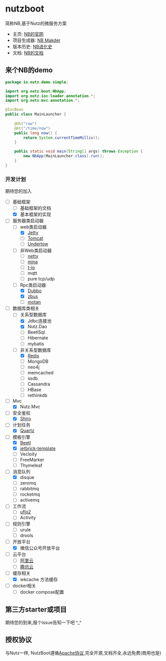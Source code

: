 # nutzboot

简称NB,基于Nutz的微服务方案

* 主页: [NB的官网](https://nutz.io)
* 项目生成器: [NB Makder](https://get.nutz.io)
* 版本历史: [NB进化史](ChangeLog.md)
* 文档: [NB的文档](http://nutzam.com/core/boot/overview.html)

## 来个NB的demo

```java
package io.nutz.demo.simple;

import org.nutz.boot.NbApp;
import org.nutz.ioc.loader.annotation.*;
import org.nutz.mvc.annotation.*;

@IocBean
public class MainLauncher {
    
    @Ok("raw")
    @At("/time/now")
    public long now() {
        return System.currentTimeMillis();
    }

    public static void main(String[] args) throws Exception {
        new NbApp(MainLauncher.class).run();
    }
}
```

### 开发计划

期待您的加入

- [ ] 基础框架
	- [ ] 基础框架的文档
	- [x] 基本框架的实现
- [ ] 服务器类启动器
	- [ ] web类启动器
		- [x] [Jetty](https://www.eclipse.org/jetty/)
		- [ ] [Tomcat](http://tomcat.apache.org/)
		- [ ] [Undertow](http://undertow.io/)
	- [ ] 非Web类启动器
		- [ ] [netty](https://netty.io/)
		- [ ] [mina](https://mina.apache.org/)
		- [ ] [t-io](http://www.oschina.net/p/t-io)
		- [ ] mqtt
		- [ ] pure tcp/udp
	- [ ] Rpc类启动器
		- [x] [Dubbo](http://dubbo.io/)
		- [x] [zbus](http://zbus.io)
		- [ ] [motan](https://github.com/weibocom/motan)
- [ ] 数据库类相关
	- [ ] 关系型数据库
		- [x] Jdbc连接池
		- [x] Nutz.Dao
		- [ ] BeetlSql
		- [ ] Hibernate
		- [ ] mybatis
	- [ ] 非关系型数据库
		- [x] [Redis](https://redis.io)
		- [ ] MongoDB
		- [ ] neo4j
		- [ ] memcached
		- [ ] ssdb
		- [ ] Cassandra
		- [ ] HBase
		- [ ] rethinkdb
- [ ] Mvc
	- [x] Nutz.Mvc
- [ ] 安全鉴权
	- [x] [Shiro](http://shiro.apache.org)
- [ ] 计划任务
	- [x] [Quartz](http://www.quartz-scheduler.org)
- [ ] 模板引擎
	- [x] [Beetl](http://ibeetl.com/)
	- [x] [jetbrick-template](https://github.com/subchen/jetbrick-template-2x)
	- [ ] Vecloity
	- [ ] FreeMarker
	- [ ] Thymeleaf
- [ ] 消息队列
	- [x] disque
	- [ ] zeromq
	- [ ] rabbitmq
	- [ ] rocketmq
	- [ ] activemq
- [ ] 工作流
	- [ ] [uflo2](https://github.com/youseries/uflo)
	- [ ] Activity
- [ ] 规则引擎
	- [ ] urule
	- [ ] drools
- [ ] 开放平台
	- [x] 微信公众号开放平台
- [ ] 云平台
	- [ ] [阿里云](https://aliyun.com)
	- [ ] [腾讯云](https://qcloud.com)
- [ ] 缓存相关
	- [x] wkcache 方法缓存
- [ ] docker相关
	- [ ] docker compose配置

## 第三方starter或项目

期待您的到来,报个issue告知一下吧 ^_^

## 授权协议

与Nutz一样, NutzBoot遵循[Apache协议](LICENSE),完全开源,文档齐全,永远免费(商用也是)